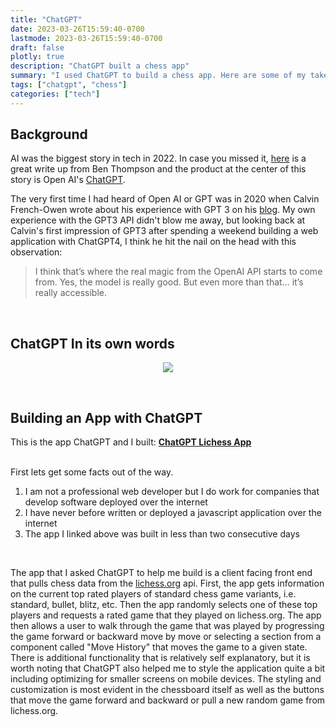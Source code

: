 ```yaml
---
title: "ChatGPT"
date: 2023-03-26T15:59:40-0700
lastmode: 2023-03-26T15:59:40-0700
draft: false
plotly: true
description: "ChatGPT built a chess app"
summary: "I used ChatGPT to build a chess app. Here are some of my take-aways"
tags: ["chatgpt", "chess"]
categories: ["tech"]
---
```


## Background

AI was the biggest story in tech in 2022. In case you missed it, [here](https://stratechery.com/2022/the-2022-stratechery-year-in-review/) is a great write up from Ben Thompson and the product at the center of this story is Open AI's [ChatGPT](https://openai.com/blog/chatgpt). 

The very first time I had heard of Open AI or GPT was in 2020 when Calvin French-Owen wrote about his experience with GPT 3 on his [blog](https://calv.info/gpt-3-real-magic). My own experience with the GPT3 API didn't blow me away, but looking back at Calvin's first impression of GPT3 after spending a weekend building a web application with ChatGPT4, I think he hit the nail on the head with this observation:

> I think that’s where the real magic from the OpenAI API starts to come from. Yes, the model is really good. But even more than that… it’s really accessible.

<br>

## ChatGPT In its own words

<p align="center">
    <img src="/img/chatgpt/chatgpt-in-own-words.png">
</p>

<br>

## Building an App with ChatGPT

This is the app ChatGPT and I built: **[ChatGPT Lichess App](https://lichess-app.s3.amazonaws.com/index.html)**

<br>
First lets get some facts out of the way. 

1. I am not a professional web developer but I do work for companies that develop software deployed over the internet
2. I have never before written or deployed a javascript application over the internet
3. The app I linked above was built in less than two consecutive days
<br>

The app that I asked ChatGPT to help me build is a client facing front end that pulls chess data from the [lichess.org](https://lichess.org/api) api. First, the app gets information on the current top rated players of standard chess game variants, i.e. standard, bullet, blitz, etc. Then the app randomly selects one of these top players and requests a rated game that they played on lichess.org. The app then allows a user to walk through the game that was played by progressing the game forward or backward move by move or selecting a section from a component called "Move History" that moves the game to a given state. There is additional functionality that is relatively self explanatory, but it is worth noting that ChatGPT also helped me to style the application quite a bit including optimizing for smaller screens on mobile devices. The styling and customization is most evident in the chessboard itself as well as the buttons that move the game forward and backward or pull a new random game from lichess.org.


